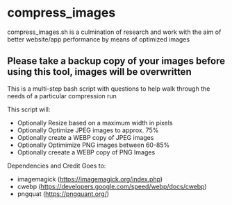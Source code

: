 # compress_images

compress_images.sh is a culmination of research and work with the aim of better website/app performance by means of optimized images

## Please take a backup copy of your images before using this tool, images will be overwritten

This is a multi-step bash script with questions to help walk through the needs of a particular compression run

This script will:

- Optionally Resize based on a maximum width in pixels
- Optionally Optimize JPEG images to approx. 75% 
- Optionally create a WEBP copy of JPEG images
- Optionally Optimimize PNG images between 60-85% 
- Optionally creeate a WEBP copy of PNG Images

Dependencies and Credit Goes to:
- imagemagick (https://imagemagick.org/index.php)
- cwebp (https://developers.google.com/speed/webp/docs/cwebp) 
- pngquat (https://pngquant.org/)